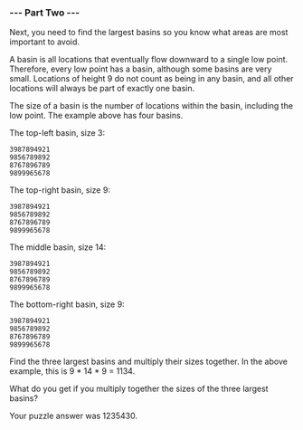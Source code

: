 ### --- Part Two ---
Next, you need to find the largest basins so you know what areas are most important to avoid.

A basin is all locations that eventually flow downward to a single low point. Therefore, every low point has a basin, although some basins are very small. Locations of height 9 do not count as being in any basin, and all other locations will always be part of exactly one basin.

The size of a basin is the number of locations within the basin, including the low point. The example above has four basins.

The top-left basin, size 3:

```2199943210
3987894921
9856789892
8767896789
9899965678
```
The top-right basin, size 9:

```2199943210
3987894921
9856789892
8767896789
9899965678
```
The middle basin, size 14:

```2199943210
3987894921
9856789892
8767896789
9899965678
```
The bottom-right basin, size 9:

```2199943210
3987894921
9856789892
8767896789
9899965678
```
Find the three largest basins and multiply their sizes together. In the above example, this is 9 * 14 * 9 = 1134.

What do you get if you multiply together the sizes of the three largest basins?

Your puzzle answer was 1235430.

